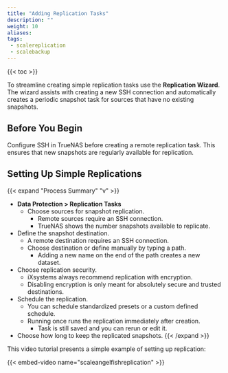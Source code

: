 ```yaml
---
title: "Adding Replication Tasks"
description: ""
weight: 10
aliases:
tags:
 - scalereplication
 - scalebackup
---
```


{{< toc >}}


To streamline creating simple replication tasks use the **Replication Wizard**. The wizard assists with creating a new SSH connection and automatically creates a periodic snapshot task for sources that have no existing snapshots.

## Before You Begin

Configure SSH in TrueNAS before creating a remote replication task. This ensures that new snapshots are regularly available for replication.


## Setting Up Simple Replications 

{{< expand "Process Summary" "v" >}}

* **Data Protection > Replication Tasks**
  * Choose sources for snapshot replication.
    * Remote sources require an SSH connection.
    * TrueNAS shows the number snapshots available to replicate.
 * Define the snapshot destination.
    * A remote destination requires an SSH connection.
    * Choose destination or define manually by typing a path.
      * Adding a new name on the end of the path creates a new dataset.
  * Choose replication security.
    * iXsystems always recommend replication with encryption.
    * Disabling encryption is only meant for absolutely secure and trusted destinations.
  * Schedule the replication.
    * You can schedule standardized presets or a custom defined schedule.
    * Running once runs the replication immediately after creation.
      * Task is still saved and you can rerun or edit it.
  * Choose how long to keep the replicated snapshots.
{{< /expand >}}

This video tutorial presents a simple example of setting up replication:

{{< embed-video name="scaleangelfishreplication" >}}

